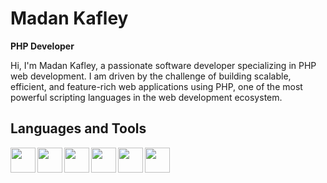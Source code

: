 # Madan Kafley
**PHP Developer**

Hi, I'm Madan Kafley, a passionate software developer specializing in PHP web development. I am driven by the challenge of building scalable, efficient, and feature-rich web applications using PHP, one of the most powerful scripting languages in the web development ecosystem.


## Languages and Tools
<img align="left" src="https://cdn.jsdelivr.net/gh/devicons/devicon/icons/php/php-original.svg" width="40" height="40"/>
<img align="left" src="https://cdn.jsdelivr.net/gh/devicons/devicon/icons/javascript/javascript-original.svg" width="40" height="40"/>
<img align="left" src="https://cdn.jsdelivr.net/gh/devicons/devicon/icons/html5/html5-original.svg" width="40" height="40"/>
<img align="left" src="https://cdn.jsdelivr.net/gh/devicons/devicon/icons/css3/css3-original.svg" width="40" height="40"/>
<img align="left" src="https://cdn.jsdelivr.net/gh/devicons/devicon/icons/mysql/mysql-original.svg" width="40" height="40"/>
<img align="left" src="https://cdn.jsdelivr.net/gh/devicons/devicon/icons/bootstrap/bootstrap-plain.svg" width="40" height="40"/>
